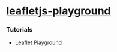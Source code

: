 [leafletjs-playground](https://dirkarnez.github.io/leafletjs-playground)
========================================================================
### Tutorials
- [Leaflet Playground](https://codepen.io/njosefbeck/pen/EZaEbj)
